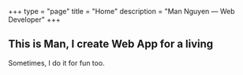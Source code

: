+++
type = "page"
title = "Home"
description = "Man Nguyen — Web Developer"
+++
<h2>This is Man, I create Web App for a living</h2>
<p style="margin: 0 0em 0em 0;">
Sometimes, I do it for fun too.
</p>
